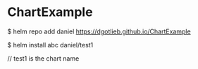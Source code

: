 # ChartExample

$ helm repo add daniel https://dgotlieb.github.io/ChartExample

$ helm install abc daniel/test1

// test1 is the chart name
